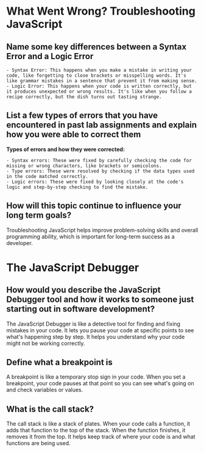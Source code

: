 # What Went Wrong? Troubleshooting JavaScript

## Name some key differences between a Syntax Error and a Logic Error

    - Syntax Error: This happens when you make a mistake in writing your code, like forgetting to close brackets or misspelling words. It's like grammar mistakes in a sentence that prevent it from making sense.
    - Logic Error: This happens when your code is written correctly, but it produces unexpected or wrong results. It's like when you follow a recipe correctly, but the dish turns out tasting strange.

## List a few types of errors that you have encountered in past lab assignments and explain how you were able to correct them

**Types of errors and how they were corrected:**

    - Syntax errors: These were fixed by carefully checking the code for missing or wrong characters, like brackets or semicolons.
    - Type errors: These were resolved by checking if the data types used in the code matched correctly.
    - Logic errors: These were fixed by looking closely at the code's logic and step-by-step checking to find the mistake.

## How will this topic continue to influence your long term goals?

Troubleshooting JavaScript helps improve problem-solving skills and overall programming ability, which is important for long-term success as a developer.

# The JavaScript Debugger

## How would you describe the JavaScript Debugger tool and how it works to someone just starting out in software development?

The JavaScript Debugger is like a detective tool for finding and fixing mistakes in your code. It lets you pause your code at specific points to see what's happening step by step. It helps you understand why your code might not be working correctly.

## Define what a breakpoint is

A breakpoint is like a temporary stop sign in your code. When you set a breakpoint, your code pauses at that point so you can see what's going on and check variables or values.

## What is the call stack?

The call stack is like a stack of plates. When your code calls a function, it adds that function to the top of the stack. When the function finishes, it removes it from the top. It helps keep track of where your code is and what functions are being used.
